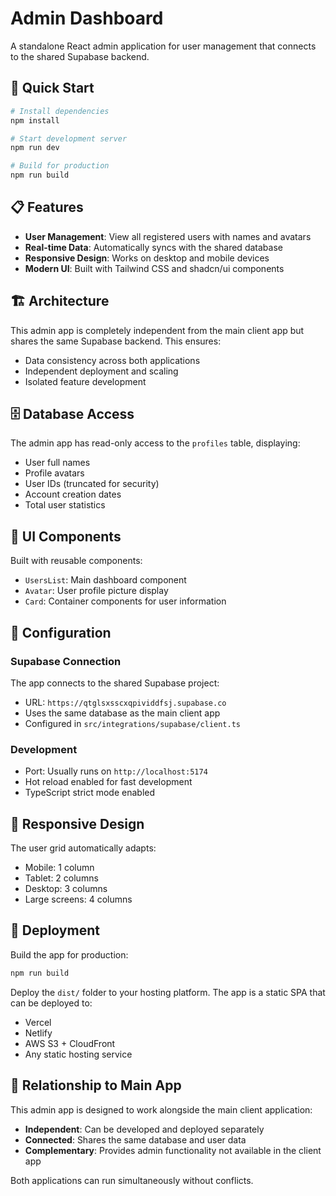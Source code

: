 # Admin Dashboard

A standalone React admin application for user management that connects to the shared Supabase backend.

## 🚀 Quick Start

```bash
# Install dependencies
npm install

# Start development server
npm run dev

# Build for production
npm run build
```

## 📋 Features

- **User Management**: View all registered users with names and avatars
- **Real-time Data**: Automatically syncs with the shared database
- **Responsive Design**: Works on desktop and mobile devices
- **Modern UI**: Built with Tailwind CSS and shadcn/ui components

## 🏗️ Architecture

This admin app is completely independent from the main client app but shares the same Supabase backend. This ensures:
- Data consistency across both applications
- Independent deployment and scaling
- Isolated feature development

## 🗄️ Database Access

The admin app has read-only access to the `profiles` table, displaying:
- User full names
- Profile avatars
- User IDs (truncated for security)
- Account creation dates
- Total user statistics

## 🎨 UI Components

Built with reusable components:
- `UsersList`: Main dashboard component
- `Avatar`: User profile picture display
- `Card`: Container components for user information

## 🔧 Configuration

### Supabase Connection
The app connects to the shared Supabase project:
- URL: `https://qtglsxsscxqpividdfsj.supabase.co`
- Uses the same database as the main client app
- Configured in `src/integrations/supabase/client.ts`

### Development
- Port: Usually runs on `http://localhost:5174`
- Hot reload enabled for fast development
- TypeScript strict mode enabled

## 📱 Responsive Design

The user grid automatically adapts:
- Mobile: 1 column
- Tablet: 2 columns  
- Desktop: 3 columns
- Large screens: 4 columns

## 🚀 Deployment

Build the app for production:
```bash
npm run build
```

Deploy the `dist/` folder to your hosting platform. The app is a static SPA that can be deployed to:
- Vercel
- Netlify
- AWS S3 + CloudFront
- Any static hosting service

## 🔄 Relationship to Main App

This admin app is designed to work alongside the main client application:
- **Independent**: Can be developed and deployed separately
- **Connected**: Shares the same database and user data
- **Complementary**: Provides admin functionality not available in the client app

Both applications can run simultaneously without conflicts.